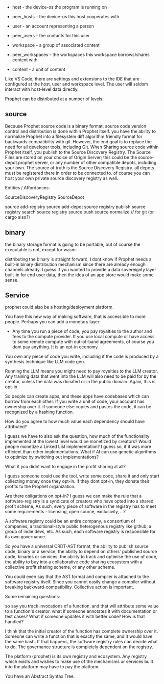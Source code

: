- host - the device-os the program is running on
- peer_hosts - the device-os this host cooperates with

- user - an account representing a person
- peer_users - the contacts for this user

- workspace - a group of associated content
- peer_workspaces - the workspaces this workspace borrows/shares content with

- content - a unit of content


Like VS Code, there are settings and extensions to the IDE that are configured at the host, user and workspace level.
The user will seldom interact with host-level data directly.

Prophet can be distributed at a number of levels:

## source

Because Prophet source code is a binary format, source code version control and distribution is done within Prophet itself. you have the ability to normalize Prophet into a filesystem diff algorithm friendly format for backwards compatibility with git. However, the end goal is to replace the need for all developer tools, including Git. When Sharing source code within Prophet itself, you publish to the Source Discovery Registry. The Source Files are stored 
on your choice of Origin Server; this could be the source-depot.prophet server, or any number of other compatible depots, including your own. The source of truth is the Source Discovery Registry. all depots must be registered there in order to be connected to. of course you can host your own private source discovery registry as well.

Entities / Affordances:

SourceDiscoveryRegistry
SourceDepot

source add-registry
source add-depot
source registry publish
source registry search
source registry
source push
source normalize // for git (or cargo also?)

## binary

the binary storage format is going to be portable, but of course the executable is not, except for wasm.

distributing the binary is straight forward, I dont know if Prophet needs a built-in binary distribution mechanism
since there are already enough channels already. I guess if you wanted to provide a data sovereignty layer built-in 
for end user data, then the idea of an app store would make some sense.

## Service

prophet could also be a hosting/deployment platform.

You have this new way of making software, that is accessible to more people. Perhaps you can add a monetary layer:

- Any time you run a piece of code, you pay royalties to the author and fees to the compute provider. If you use local compute or have access to some remote compute with out-of-band agreements, of course you dont pay anything. It is an opt-in economy.

You own any piece of code you write, including if the code is produced by a synthesis technique like LLM code gen.

Running the LLM means you might need to pay royalties to the LLM creator. Any training data that went into the LLM
will also need to be paid for by the creator, unless the data was donated or in the public domain. Again, this is opt-in.

So people can create apps, and these apps have codebases which can borrow from each other. If you write a unit of code, your account has ownership over it. if someone else copies and pastes the code, it can be recognized by a hashing function. 

How do you agree to how much value each dependency should have attributed?

I guess we have to also ask the question, how much of the functionality implemented at the lowest level would be monetized by creators? Would people monetize a Linked List implementation? I guess so, if it was more efficient than other implementations. What if AI can use genetic algorithms to optimize by switching out implementations?

What if you didnt want to engage in the profit sharing at all? 

I guess someone could use the tool, write some code, share it and only start collecting money once they opt-in. If they dont opt-in, they donate their profits to the Prophet organization.

Are there obligations on opt-in? I guess we can make the rule that a software-registry is a syndicate of creators who have opted into a shared profit scheme, As such, every piece of software in the registry has to meet some requirements - licensing, open source, exclusivity, ...?

A software registry could be an entire company, a consortium of companies, a traditional-style public heterogenous registry like github, a group of indie devs, etc. As such, each software registry is responsible for its own governance. 

So you have a universal CRDT-AST format, the ability to publish source code, binary or a service, the ability to depend on others' published source code, binaries or services, the ability to track and optimise the use of code, the ability to buy into a collaborative code sharing ecosystem with a collective profit sharing scheme, or any other scheme.

You could even say that the AST format and compiler is attached to the software registry itself. Since you cannot easily change a compiler without breaking backward-compatibility. Collective action is important. 

Some remaining questions:

so say you track invocations of a function, and that will attribute some value to a function's creator. what if someone annotates it with documentation or test cases? What if someone updates it with better code? How is that handled?

I think that the initial creator of the function has complete ownership over it. Someone can write a function that is exactly the same, and it would have the same hash. If that happens, the software registry rules can decide what to do.
The governance structure is completely dependent on the registry. 

The platform (prophet) is its own registry and ecosystem. Any registry which exists and wishes to make use of the mechanisms or services built into the platform may have to pay the platform.

You have an Abstract Syntax Tree. 






